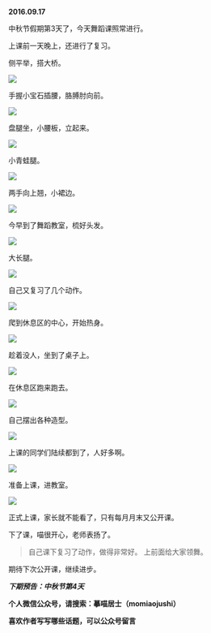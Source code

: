 
          
            
**2016.09.17**

中秋节假期第3天了，今天舞蹈课照常进行。

上课前一天晚上，还进行了复习。

侧平举，搭大桥。




![](//upload-images.jianshu.io/upload_images/51001-4bd659a438dc1d2a.jpg)




手握小宝石插腰，胳膊肘向前。




![](//upload-images.jianshu.io/upload_images/51001-52bbffdae0e76277.jpg)




盘腿坐，小腰板，立起来。




![](//upload-images.jianshu.io/upload_images/51001-7c9d95803051841e.jpg)




小青蛙腿。




![](//upload-images.jianshu.io/upload_images/51001-981febef74cd5234.jpg)




两手向上翘，小裙边。




![](//upload-images.jianshu.io/upload_images/51001-6cef1e0b71f070de.jpg)




今早到了舞蹈教室，梳好头发。




![](//upload-images.jianshu.io/upload_images/51001-5f017e0bb8c874e9.jpg)




大长腿。




![](//upload-images.jianshu.io/upload_images/51001-95ea24fc52b4e089.jpg)




自己又复习了几个动作。




![](//upload-images.jianshu.io/upload_images/51001-deaf73df4a6cca83.jpg)




爬到休息区的中心，开始热身。




![](//upload-images.jianshu.io/upload_images/51001-2b4d053dbb116e71.jpg)




趁着没人，坐到了桌子上。




![](//upload-images.jianshu.io/upload_images/51001-27ee0639e978b0d7.jpg)




在休息区跑来跑去。




![](//upload-images.jianshu.io/upload_images/51001-b898f738110515a6.jpg)




自己摆出各种造型。




![](//upload-images.jianshu.io/upload_images/51001-e2f87e60f65a2e66.jpg)




上课的同学们陆续都到了，人好多啊。




![](//upload-images.jianshu.io/upload_images/51001-3d7657da4b944a76.jpg)




准备上课，进教室。




![](//upload-images.jianshu.io/upload_images/51001-725d5cf94fe36daa.jpg)




正式上课，家长就不能看了，只有每月月末又公开课。

下了课，喵很开心，老师表扬了。
>自己课下复习了动作，做得非常好。
上前面给大家领舞。



期待下次公开课，继续进步。


***下期预告：中秋节第4天***


**个人微信公众号，请搜索：摹喵居士（momiaojushi）**

**喜欢作者写写哪些话题，可以公众号留言**

          
        